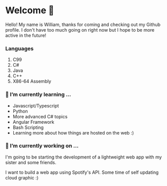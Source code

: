 # Welcome 👋

Hello! My name is William, thanks for coming and checking out my Github profile. I don't have too much going on right now but I hope to be more active in the future!

### Languages
1. C99
2. C#
3. Java
4. C++
5. X86-64 Assembly

### 🌱 I’m currently learning ...
* Javascript/Typescript
* Python
* More advanced C# topics
* Angular Framework
* Bash Scripting
* Learning more about how things are hosted on the web :)

### 🔭 I’m currently working on ...
I'm going to be starting the development of a lightweight web app with my sister and some friends.

I want to build a web app using Spotify's API. Some time of self updating cloud graphic :)
<!--
**Accipitral/Accipitral** is a ✨ _special_ ✨ repository because its `README.md` (this file) appears on your GitHub profile.

Here are some ideas to get you started:

- 🔭 I’m currently working on ...
- 🌱 I’m currently learning ...
- 👯 I’m looking to collaborate on ...
- 🤔 I’m looking for help with ...
- 💬 Ask me about ...
- 📫 How to reach me: ...
- 😄 Pronouns: ...
- ⚡ Fun fact: ...
-->
